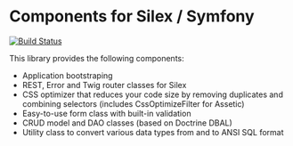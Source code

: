 Components for Silex / Symfony
==============================

[![Build Status](https://travis-ci.org/lastzero/sympathy.png?branch=master)](https://travis-ci.org/lastzero/sympathy)

This library provides the following components:
* Application bootstraping
* REST, Error and Twig router classes for Silex
* CSS optimizer that reduces your code size by removing duplicates and combining selectors (includes CssOptimizeFilter for Assetic)
* Easy-to-use form class with built-in validation
* CRUD model and DAO classes (based on Doctrine DBAL)
* Utility class to convert various data types from and to ANSI SQL format
